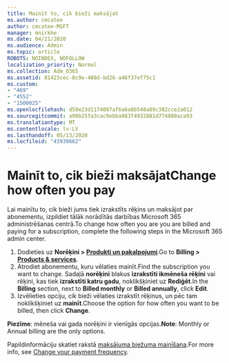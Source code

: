 ```yaml
---
title: Mainīt to, cik bieži maksājat
ms.author: cmcatee
author: cmcatee-MSFT
manager: mnirkhe
ms.date: 04/21/2020
ms.audience: Admin
ms.topic: article
ROBOTS: NOINDEX, NOFOLLOW
localization_priority: Normal
ms.collection: Adm_O365
ms.assetid: 81423cec-8c9e-408d-bd26-a46f37ef75c1
ms.custom:
- "469"
- "4552"
- "1500025"
ms.openlocfilehash: d58e23d1174097af6a6a8b548a89c382cce2a012
ms.sourcegitcommit: a98b25fa3cac9ebba983f4932881d774880aca93
ms.translationtype: MT
ms.contentlocale: lv-LV
ms.lasthandoff: 05/13/2020
ms.locfileid: "43939662"
---
```

# <a name="change-how-often-you-pay"></a><span data-ttu-id="60019-102">Mainīt to, cik bieži maksājat</span><span class="sxs-lookup"><span data-stu-id="60019-102">Change how often you pay</span></span>

<span data-ttu-id="60019-103">Lai mainītu to, cik bieži jums tiek izrakstīts rēķins un maksājot par abonementu, izpildiet tālāk norādītās darbības Microsoft 365 administrēšanas centrā.</span><span class="sxs-lookup"><span data-stu-id="60019-103">To change how often you are you are billed and paying for a subscription, complete the following steps in the Microsoft 365 admin center.</span></span> 
1. <span data-ttu-id="60019-104">Dodieties uz **Norēķini > [Produkti un pakalpojumi](https://go.microsoft.com/fwlink/p/?linkid=842054)**.</span><span class="sxs-lookup"><span data-stu-id="60019-104">Go to **Billing > [Products & services](https://go.microsoft.com/fwlink/p/?linkid=842054)**.</span></span>
2. <span data-ttu-id="60019-105">Atrodiet abonementu, kuru vēlaties mainīt.</span><span class="sxs-lookup"><span data-stu-id="60019-105">Find the subscription you want to change.</span></span> <span data-ttu-id="60019-106">Sadaļā **norēķini** blakus **izrakstīti ikmēneša rēķini** vai rēķini, kas tiek **izrakstīti katru gadu**, noklikšķiniet uz **Rediģēt**.</span><span class="sxs-lookup"><span data-stu-id="60019-106">In the **Billing** section, next to **Billed monthly** or **Billed annually**, click **Edit**.</span></span> 
3. <span data-ttu-id="60019-107">Izvēlieties opciju, cik bieži vēlaties izrakstīt rēķinus, un pēc tam noklikšķiniet uz **mainīt**.</span><span class="sxs-lookup"><span data-stu-id="60019-107">Choose the option for how often you want to be billed, then click **Change**.</span></span>

<span data-ttu-id="60019-108">**Piezīme**: mēneša vai gada norēķini ir vienīgās opcijas.</span><span class="sxs-lookup"><span data-stu-id="60019-108">**Note**: Monthly or Annual billing are the only options.</span></span>

<span data-ttu-id="60019-109">Papildinformāciju skatiet rakstā [maksājuma biežuma mainīšana](https://docs.microsoft.com/microsoft-365/commerce/billing-and-payments/change-payment-frequency?view=o365-worldwide).</span><span class="sxs-lookup"><span data-stu-id="60019-109">For more info, see [Change your payment frequency](https://docs.microsoft.com/microsoft-365/commerce/billing-and-payments/change-payment-frequency?view=o365-worldwide).</span></span>
